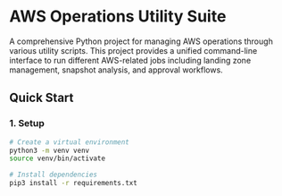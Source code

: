 # AWS Operations Utility Suite

A comprehensive Python project for managing AWS operations through various utility scripts. This project provides a unified command-line interface to run different AWS-related jobs including landing zone management, snapshot analysis, and approval workflows.

## Quick Start

### 1. Setup

```bash
# Create a virtual environment
python3 -m venv venv
source venv/bin/activate

# Install dependencies
pip3 install -r requirements.txt

```

